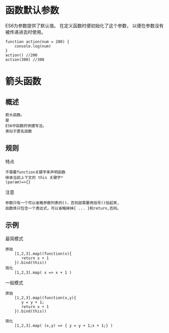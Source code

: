 

# 函数默认参数

ES6为参数提供了默认值。
在定义函数时便初始化了这个参数，
以便在参数没有被传递进去时使用。

    function action(num = 200) {
        console.log(num)
    }
    action() //200
    action(300) //300
    
    
# 箭头函数

## 概述

    箭头函数。
    是
    ES6中函数的快捷写法。
    类似于匿名函数
 
## 规则
    
特点
    
    不需要function关键字来声明函数
    继承当前上下文的 this 关键字*
    (param)=>{}
注意
    
    参数只有一个可以省略参数列表的()，否则就需要用括号()括起来,
    函数体只包含一个表达式，可以省略掉掉{ ... }和return,否则。

## 示例

最简模式

    原始  
        [1,2,3].map((function(x){
           return x + 1
        }).bind(this))
    简化
        [1,2,3].map( x => x + 1 )

一般模式

    原始  
        [1,2,3].map((function(x,y){
           y = y + 1;
           return x + 1
        }).bind(this))
        
    简化
        [1,2,3].map( (x,y) => { y = y + 1;x + 1;} )       
   